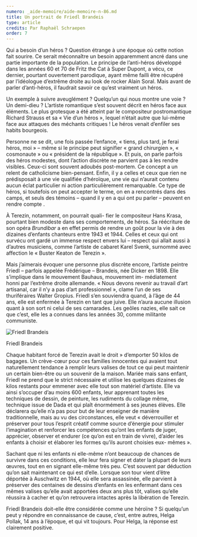 ```yaml
---
numero: _aide-memoire/aide-memoire-n-86.md
title: Un portrait de Friedl Brandeis
type: article
credits: Par Raphaël Schraepen
order: 7
---
```

Qui a besoin d’un héros ? Question étrange à une époque où cette notion fait sourire. Ce serait méconnaître un besoin apparemment ancré dans une partie importante de la population. Le principe de l’anti-héros développé dans les années 60 et 70 de Fritz the Cat à Super Dupont, a vécu, ce dernier, pourtant ouvertement parodique, ayant même failli être récupéré par l’idéologue d’extrême droite au look de rocker Alain Soral. Mais avant de parler d’anti-héros, il faudrait savoir ce qu’est vraiment un héros.

Un exemple à suivre aveuglément ? Quelqu’un qui nous montre une voie ? Un demi-dieu ? L’artiste romantique s’est souvent décrit en héros face aux éléments. Le plus grotesque a été atteint par le compositeur postromantique Richard Strauss et sa « Vie d’un héros », lequel n’était autre que lui-même face aux attaques des méchants critiques ! Le héros venait d’enfiler ses habits bourgeois.

Personne ne se dit, une fois passée l’enfance, « tiens, plus tard, je ferai héros, moi » – même si le principe peut signifier
 « grand chirurgien », « cosmonaute » ou
 « président de la république ». Et puis, on parle parfois des héros modestes, dont l’action discrète ne parvient pas à les rendre visibles. Ceux-ci sont souvent adoubés post-mortem. Ce concept a un relent de catholicisme bien-pensant. Enfin, il y a celles et ceux que rien ne prédisposait à une vie qualifiée d’héroïque, une vie qui n’aurait contenu aucun éclat particulier ni action particulièrement remarquable. Ce type de héros, si toutefois on peut accepter le terme, on en a rencontrés dans des camps, et seuls des témoins – quand il y en a qui ont pu parler – peuvent en rendre compte
.

À Terezin, notamment, on pourrait quali- fier le compositeur Hans Krasa, pourtant bien modeste dans ses comportements, de
 héros. Sa réécriture de son opéra _Brundibar_ a en effet permis de rendre un goût pour la vie à des dizaines d’enfants chanteurs entre 1943 et 1944. Celles et ceux qui ont survécu ont gardé un immense respect envers lui – respect qui allait aussi à d’autres musiciens, comme l’artiste de cabaret Karel Svenk, surnommé avec affection le « Buster Keaton de Terezin ».

Mais j’aimerais évoquer une personne plus discrète encore, l’artiste peintre Friedl
 – parfois appelée Frédérique – Brandeis, née Dicker en 1898. Elle s’implique dans le mouvement Bauhaus, mouvement im- médiatement honni par l’extrême droite allemande. « Nous devons revenir au travail d’art artisanal, car il n’y a pas d’art professionnel », clame l’un de ses thuriféraires Walter Gropius. Friedl s’en souviendra quand, à l’âge de 44 ans, elle est enfermée à Terezin en tant que juive. Elle n’aura aucune illusion quant à son sort ni celui de ses camarades. Les geôles nazies, elle sait ce que c’est, elle les a connues dans les années 30, comme militante communiste.

![Friedl Brandeis](/assets/uploads/am-86-friedl-brandeis.jpg)

<span class="img-copyright"> Friedl Brandeis </span> 

Chaque habitant forcé de Terezin avait le
 droit » d’emporter 50 kilos de bagages. Un crève-cœur pour ces familles innocentes qui avaient tout naturellement tendance à remplir leurs valises de tout ce qui peut maintenir un certain bien-être ou un
 souvenir de la maison. Mariée mais sans enfant, Friedl ne prend que le strict nécessaire et utilise les quelques dizaines de kilos restants pour emmener avec elle tout son matériel d’artiste. Elle va ainsi s’occuper d’au moins 600 enfants, leur apprenant toutes les techniques de dessin, de peinture, les rudiments du collage même, technique issue de Dada et qui plaît énormément à ses jeunes élèves. Elle déclarera qu’elle n’a pas pour but de leur enseigner de manière traditionnelle, mais au vu des circonstances, elle veut « déverrouiller et préserver pour tous l’esprit créatif comme source d’énergie pour stimuler l’imagination et renforcer les compétences qu’ont les enfants de juger, apprécier, observer et endurer (ce qu’on est en train de vivre), d’aider les enfants à choisir et élaborer les formes qu’ils auront choisies eux- mêmes ».

Sachant que ni les enfants ni elle-même n’ont beaucoup de chances de survivre dans ces conditions, elle leur fera signer et dater la plupart de leurs œuvres, tout en en signant elle-même très peu. C’est souvent par déduction qu’on sait maintenant ce qui est d’elle. Lorsque son tour vient d’être déportée à Auschwitz en 1944, où elle sera assassinée, elle parvient à préserver des centaines de dessins d’enfants en les enfermant dans ces mêmes valises qu’elle avait apportées deux ans plus tôt,
 valises qu’elle réussira à cacher et qu’on retrouvera intactes après la libération de Terezin.

Friedl Brandeis doit-elle être considérée comme une héroïne ? Si quelqu’un peut y répondre en connaissance de cause, c’est, entre autres, Helga Pollak, 14 ans à l’époque, et qui vit toujours. Pour Helga, la réponse est clairement positive.
